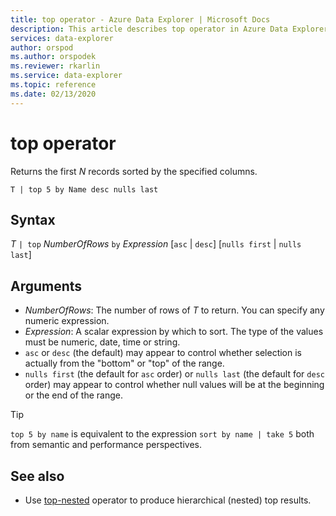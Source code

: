 ```yaml
---
title: top operator - Azure Data Explorer | Microsoft Docs
description: This article describes top operator in Azure Data Explorer.
services: data-explorer
author: orspod
ms.author: orspodek
ms.reviewer: rkarlin
ms.service: data-explorer
ms.topic: reference
ms.date: 02/13/2020
---
```

# top operator

Returns the first *N* records sorted by the specified columns.

```kusto
T | top 5 by Name desc nulls last
```

## Syntax

*T* `| top` *NumberOfRows* `by` *Expression* [`asc` | `desc`] [`nulls first` | `nulls last`]

## Arguments

* *NumberOfRows*: The number of rows of *T* to return. You can specify any numeric expression.
* *Expression*: A scalar expression by which to sort. The type of the values must be numeric, date, time or string.
* `asc` or `desc` (the default) may appear to control whether selection is actually from the "bottom" or "top" of the range.
* `nulls first` (the default for `asc` order) or `nulls last` (the default for `desc` order) may appear to control whether null values will be at the beginning or the end of the range.

> [!TIP]
> `top 5 by name` is equivalent to the expression `sort by name | take 5` both from semantic and performance perspectives.

## See also 

* Use [top-nested](topnestedoperator.md) operator to produce hierarchical (nested) top results.
